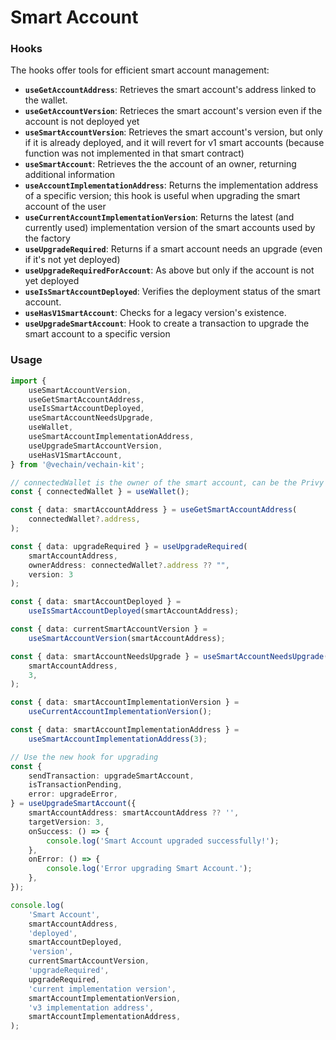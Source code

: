 # Smart Account

### Hooks

The hooks offer tools for efficient smart account management:

* **`useGetAccountAddress`**: Retrieves the smart account's address linked to the wallet.
* **`useGetAccountVersion`**: Retrieces the smart account's version even if the account is not deployed yet
* **`useSmartAccountVersion`**: Retrieves the smart account's version, but only if it is already deployed, and it will revert for v1 smart accounts (because function was not implemented in that smart contract)
* **`useSmartAccount`**: Retrieves the the account of an owner, returning additional information
* **`useAccountImplementationAddress`**: Returns the implementation address of a specific version; this hook is useful when upgrading the smart account of the user
* **`useCurrentAccountImplementationVersion`**: Returns the latest (and currently used) implementation version of the smart accounts used by the factory
* **`useUpgradeRequired`**: Returns if a smart account needs an upgrade (even if it's not yet deployed)
* **`useUpgradeRequiredForAccount`**: As above but only if the account is not yet deployed
* **`useIsSmartAccountDeployed`**: Verifies the deployment status of the smart account.
* **`useHasV1SmartAccount`**: Checks for a legacy version's existence.
* **`useUpgradeSmartAccount`**: Hook to create a transaction to upgrade the smart account to a specific version

### Usage

```typescript
import {
    useSmartAccountVersion,
    useGetSmartAccountAddress,
    useIsSmartAccountDeployed,
    useSmartAccountNeedsUpgrade,
    useWallet,
    useSmartAccountImplementationAddress,
    useUpgradeSmartAccountVersion,
    useHasV1SmartAccount,
} from '@vechain/vechain-kit';

// connectedWallet is the owner of the smart account, can be the Privy embedded wallet or VeWorld
const { connectedWallet } = useWallet();

const { data: smartAccountAddress } = useGetSmartAccountAddress(
    connectedWallet?.address,
);

const { data: upgradeRequired } = useUpgradeRequired(
    smartAccountAddress,
    ownerAddress: connectedWallet?.address ?? "",
    version: 3
);

const { data: smartAccountDeployed } =
    useIsSmartAccountDeployed(smartAccountAddress);

const { data: currentSmartAccountVersion } =
    useSmartAccountVersion(smartAccountAddress);

const { data: smartAccountNeedsUpgrade } = useSmartAccountNeedsUpgrade(
    smartAccountAddress,
    3,
);

const { data: smartAccountImplementationVersion } =
    useCurrentAccountImplementationVersion();

const { data: smartAccountImplementationAddress } =
    useSmartAccountImplementationAddress(3);

// Use the new hook for upgrading
const {
    sendTransaction: upgradeSmartAccount,
    isTransactionPending,
    error: upgradeError,
} = useUpgradeSmartAccount({
    smartAccountAddress: smartAccountAddress ?? '',
    targetVersion: 3,
    onSuccess: () => {
        console.log('Smart Account upgraded successfully!');
    },
    onError: () => {
        console.log('Error upgrading Smart Account.');
    },
});

console.log(
    'Smart Account',
    smartAccountAddress,
    'deployed',
    smartAccountDeployed,
    'version',
    currentSmartAccountVersion,
    'upgradeRequired',
    upgradeRequired,
    'current implementation version',
    smartAccountImplementationVersion,
    'v3 implementation address',
    smartAccountImplementationAddress,
);
```
